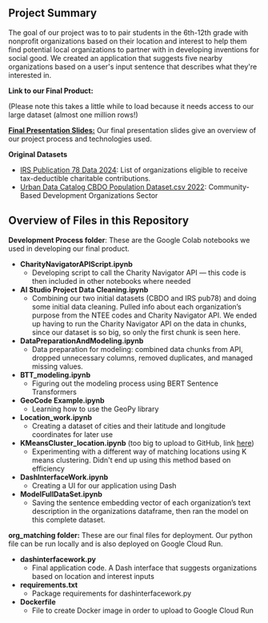 Project Summary
---

The goal of our project was to to pair students in the 6th-12th grade with nonprofit organizations based on their location and interest to help them find potential local organizations to partner with in developing inventions for social good. We created an application that suggests five nearby organizations based on a user's input sentence that describes what they're interested in. 

**Link to our Final Product:**

(Please note this takes a little while to load because it needs access to our large dataset (almost one million rows!)

[**Final Presentation Slides:**](https://docs.google.com/presentation/d/1lH2ij4ymx_ZaTJVi78ol9RbpHtFo0rSmF8Q-owhMWJw/edit?usp=sharing)
Our final presentation slides give an overview of our project process and technologies used.

**Original Datasets**
- [IRS Publication 78 Data 2024](https://www.irs.gov/charities-non-profits/tax-exempt-organization-search-bulk-data-downloads#pub78): List of organizations eligible to receive tax-deductible charitable contributions.
- [Urban Data Catalog CBDO Population Dataset.csv 2022](https://datacatalog.urban.org/dataset/community-based-development-organization-sector-and-financial-datasets): Community-Based Development Organizations Sector


Overview of Files in this Repository
---

**Development Process folder**: These are the Google Colab notebooks we used in developing our final product.
- **CharityNavigatorAPIScript.ipynb**
  - Developing script to call the Charity Navigator API — this code is then included in other notebooks where needed
- **AI Studio Project Data Cleaning.ipynb**
  - Combining our two initial datasets (CBDO and IRS pub78) and doing some initial data cleaning. Pulled info about each organization’s purpose from the NTEE codes and Charity Navigator API. We ended up having to run the Charity Navigator API on the data in chunks, since our dataset is so big, so only the first chunk is seen here.
- **DataPreparationAndModeling.ipynb**
  - Data preparation for modeling: combined data chunks from API, dropped unnecessary columns, removed duplicates, and managed missing values.
- **BTT_modeling.ipynb**
  - Figuring out the modeling process using BERT Sentence Transformers
- **GeoCode Example.ipynb**
  - Learning how to use the GeoPy library
- **Location_work.ipynb**
  - Creating a dataset of cities and their latitude and longitude coordinates for later use
- **KMeansCluster_location.ipynb** (too big to upload to GitHub, link [here](https://colab.research.google.com/drive/12bjS2ENHvrfypCdVd7gqKxblHqI6b7nh?authuser=2#scrollTo=i1O4bM_1374H))
  - Experimenting with a different way of matching locations using K means clustering. Didn't end up using this method based on efficiency
- **DashInterfaceWork.ipynb**
  - Creating a UI for our application using Dash
- **ModelFullDataSet.ipynb**
  - Saving the sentence embedding vector of each organization’s text description in the organizations dataframe, then ran the model on this complete dataset.


**org_matching folder:** These are our final files for deployment. Our python file can be run locally and is also deployed on Google Cloud Run.
- **dashinterfacework.py**
  - Final application code. A Dash interface that suggests organizations based on location and interest inputs
- **requirements.txt**
  - Package requirements for dashinterfacework.py
- **Dockerfile**
  - File to create Docker image in order to upload to Google Cloud Run

